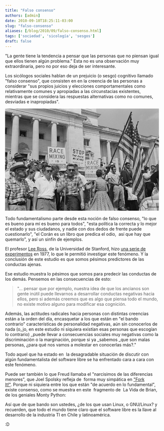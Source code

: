 ```yaml
---
title: "Falso consenso"
authors: [admin]
date: 2010-09-10T18:25:11-03:00
slug: "falso-consenso"
aliases: [/blog/2010/09/falso-consenso.html]
tags: ['sociedad', 'sicología', 'sesgos']
draft: false
---
```


"La gente tiene la tendencia a pensar que las personas que no piensan
igual que ellos tienen algún problema." Esta no es una observación muy
extraordinaria, pero no por eso deja de ser interesante.

Los sicólogos sociales hablan de un prejuicio (o sesgo) cognitivo
llamado "falso consenso", que consisten en en la creencia de las
personas a considerar "sus propios juicios y elecciones
comportamentales como relativamente comunes y apropiadas a las
circunstacias existentes, mientras que se considera las respuestas
alternativas como no comunes, desviadas e inapropiadas".

![](Little_Rock_integration_protest.jpg)

Todo fundamentalismo parte desde esta noción de falso consenso, "lo que
es bueno para mí es bueno para todos", "esta política la correcta y lo
mejor el estado y sus ciudadanos, y nadie con dos dedos de frente puede
cuestionarlo", "el Corán es un libro que predica el odio,  así que hay
que quemarlo", y así un sinfín de ejemplos.

El profesor [Lee Ross](http://en.wikipedia.org/wiki/Lee_Ross), de la
Universidad de Stanford, hizo 
[una serie de experimentos](http://nosolofreud.wordpress.com/2010/01/18/el-falso-consenso/)
en 1977, lo que le permitió investigar este fenómeno. Y la conclusión de
este estudio es que somos pésimos predictores de las conductas ajenas.

Ese estudio muestra lo pésimos que somos para predecir las conductas de
los demás. Pensemos en las consecuencias de esto:

> "... pensar que por ejemplo, nuestra idea de que los ancianos son
> gente inútil puede llevarnos a desarrollar conductas negativas hacia
> ellos, pero si además creemos que es algo que piensa todo el mundo, no
> existe motivo alguno para modificar esa cognición.

Además, las actitudes radicales hacia personas con distintas creencias
están a la orden del día, encasquetar a los que están en "el bando
contrario" características de personalidad negativas, aún sin conocerlos
de nada (o\_jo, en este estudio ni siquiera existían esas personas que
escogían lo contrario) \_puede llevar a consecuencias sociales muy
negativas como la discriminación o la marginación, porque si
ya \_sabemos \_que son malas personas, ¿para qué nos vamos a molestar en
conocerlas más?."

Todo aquel que ha estado en  la desagradable situación de discutir con
algún fundamentalista del software libre se ha enfrentado cara a cara
con este fenómeno.

Puede ser también lo que Freud llamaba el "narcisimos de las
diferencias menores", que Joel Spolsky refleja de  forma muy simpática
en ["Fork
It!"](http://blog.stackoverflow.com/2010/09/fork-it/). Porque ni
siquiera entre los que están "de acuerdo en lo fundamental", existe
consenso, como se muestra en este  fragmento de  La Vida de Brian, de
los geniales Monty Python:

Así que de que bando son ustedes, ¿de los que usan Linux, o GNU/Linux? y
recuerden, que todo el mundo tiene claro que el software libre es la
llave al desarrollo de la industria TI en Chile y latinoamérica.

:D
